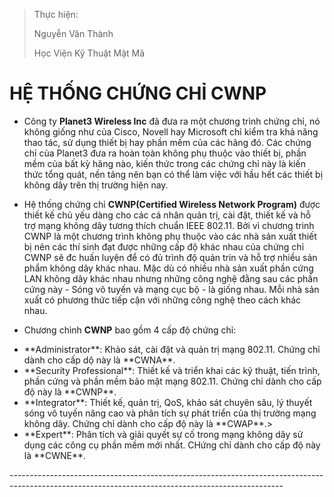 >	Thực hiện: 
>	
>	Nguyễn Văn Thành
>
>	Học Viện Kỹ Thuật Mật Mã



# HỆ THỐNG CHỨNG CHỈ CWNP

 - Công ty **Planet3 Wireless Inc** đã đưa ra một chương trình chứng chỉ, nó không giống như của Cisco, Novell hay Microsoft chỉ kiểm tra khả năng thao tác, sử dụng thiết bị hay phần mềm của các hãng đó. Các chứng chỉ của Planet3 đưa ra hoàn toàn không phụ thuộc vào thiết bị, phần mềm của bất kỳ hãng nào, kiến thức trong các chứng chỉ này là kiến thức tổng quát, nền tảng nên bạn có thể làm việc với hầu hết các thiết bị không dây trên thị trường hiện nay.

 - Hệ thống chứng chỉ **CWNP(Certified Wireless Network Program)** được thiết kế chủ yếu dàng cho các cá nhân quản trị, cài đặt, thiết kế và hỗ trợ mạng không dây tương thích chuẩn IEEE 802.11. Bởi vì chương trình CWNP là một chương trình không phụ thuộc vào các nhà sản xuất thiết bị nên các thí sinh đạt được những cấp độ khác nhau của chứng chỉ CWNP sẽ đc huấn luyện để có đủ trình độ quản trin và hỗ trợ nhiều sản phẩm không dây khác nhau. Mặc dù có nhiều nhà sản xuất phần cứng LAN không dây khác nhau nhưng những công nghệ đằng sau các phần cứng này - Sóng vô tuyến và mạng cục bộ - là giống nhau. Mỗi nhà sản xuất có phương thức tiếp cận với những công nghệ theo cách khác nhau.
 
 - Chương chình **CWNP** bao gồm 4 cấp độ chứng chỉ:
  <ul>
  <li>**Administrator**: Khảo sát, cài đặt và quản trị mạng 802.11. Chứng chỉ dành cho cấp dộ này là **CWNA**.</li>
  <li>**Security Professional**: Thiết kế và triển khai các kỹ thuật, tiến trình, phần cứng và phần mềm bảo mật mạng 802.11. Chứng chỉ dành cho cấp độ này là **CWNP**.</li>
  <li>**Integrator**: Thiết kế, quản trị, QoS, khảo sát chuyên sâu, lý thuyết sóng vô tuyến nâng cao và phân tích sự phát triển của thị trường mạng không dây. Chứng chỉ dành cho cấp độ này là **CWAP**.></li>
  <li>**Expert**: Phân tích và giải quyết sự cố trong mạng không dây sử dụng các công cụ phần mềm mới nhất. CHứng chỉ dành cho cấp độ này là **CWNE**.
  </ul>
--------------------------------------------------------------------------------------------------------------------------------------------------
